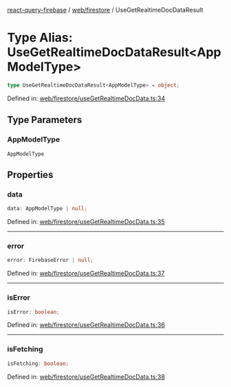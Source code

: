 [react-query-firebase](../../../modules.md) / [web/firestore](../index.md) / UseGetRealtimeDocDataResult

# Type Alias: UseGetRealtimeDocDataResult\<AppModelType\>

```ts
type UseGetRealtimeDocDataResult<AppModelType> = object;
```

Defined in: [web/firestore/useGetRealtimeDocData.ts:34](https://github.com/vpishuk/react-query-firebase/blob/43c0734068a570cd646254bb366ccd8007f7dfed/web/firestore/useGetRealtimeDocData.ts#L34)

## Type Parameters

### AppModelType

`AppModelType`

## Properties

### data

```ts
data: AppModelType | null;
```

Defined in: [web/firestore/useGetRealtimeDocData.ts:35](https://github.com/vpishuk/react-query-firebase/blob/43c0734068a570cd646254bb366ccd8007f7dfed/web/firestore/useGetRealtimeDocData.ts#L35)

***

### error

```ts
error: FirebaseError | null;
```

Defined in: [web/firestore/useGetRealtimeDocData.ts:37](https://github.com/vpishuk/react-query-firebase/blob/43c0734068a570cd646254bb366ccd8007f7dfed/web/firestore/useGetRealtimeDocData.ts#L37)

***

### isError

```ts
isError: boolean;
```

Defined in: [web/firestore/useGetRealtimeDocData.ts:36](https://github.com/vpishuk/react-query-firebase/blob/43c0734068a570cd646254bb366ccd8007f7dfed/web/firestore/useGetRealtimeDocData.ts#L36)

***

### isFetching

```ts
isFetching: boolean;
```

Defined in: [web/firestore/useGetRealtimeDocData.ts:38](https://github.com/vpishuk/react-query-firebase/blob/43c0734068a570cd646254bb366ccd8007f7dfed/web/firestore/useGetRealtimeDocData.ts#L38)
